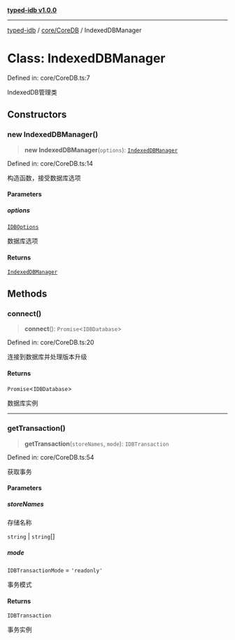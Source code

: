 [**typed-idb v1.0.0**](../../../README.md)

***

[typed-idb](../../../modules.md) / [core/CoreDB](../README.md) / IndexedDBManager

# Class: IndexedDBManager

Defined in: core/CoreDB.ts:7

IndexedDB管理类

## Constructors

### new IndexedDBManager()

> **new IndexedDBManager**(`options`): [`IndexedDBManager`](IndexedDBManager.md)

Defined in: core/CoreDB.ts:14

构造函数，接受数据库选项

#### Parameters

##### options

[`IDBOptions`](../../../types/types/interfaces/IDBOptions.md)

数据库选项

#### Returns

[`IndexedDBManager`](IndexedDBManager.md)

## Methods

### connect()

> **connect**(): `Promise`\<`IDBDatabase`\>

Defined in: core/CoreDB.ts:20

连接到数据库并处理版本升级

#### Returns

`Promise`\<`IDBDatabase`\>

数据库实例

***

### getTransaction()

> **getTransaction**(`storeNames`, `mode`): `IDBTransaction`

Defined in: core/CoreDB.ts:54

获取事务

#### Parameters

##### storeNames

存储名称

`string` | `string`[]

##### mode

`IDBTransactionMode` = `'readonly'`

事务模式

#### Returns

`IDBTransaction`

事务实例
